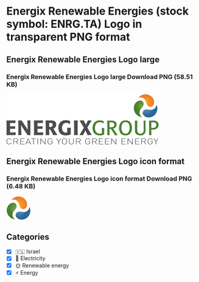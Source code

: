 # Energix Renewable Energies (stock symbol: ENRG.TA) Logo in transparent PNG format

## Energix Renewable Energies Logo large

### Energix Renewable Energies Logo large Download PNG (58.51 KB)

![Energix Renewable Energies Logo large Download PNG (58.51 KB)](/img/orig/ENRG.TA_BIG-f3432cd4.png)

## Energix Renewable Energies Logo icon format

### Energix Renewable Energies Logo icon format Download PNG (6.48 KB)

![Energix Renewable Energies Logo icon format Download PNG (6.48 KB)](/img/orig/ENRG.TA-df6dc7bb.png)



## Categories
- [x] 🇮🇱 Israel
- [x] 🔋 Electricity
- [x] 🌞 Renewable energy
- [x] ⚡ Energy
